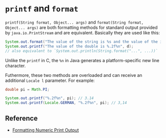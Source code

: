 # `printf` and `format`

`printf(String format, Object... args)` and `format(String format, Object... args)` are both formatting methods for standard output provided by `java.io.PrintStream` and are equivalent. Basically they are used like this:

```java
System.out.format("The value of the string is %s and the value of the integer is %d%n", s, i);
System.out.printf("The value of the double is %.2f%n", d);
// also equivalent to `System.out.println(String.format("...", ...))`
```

Unlike the `printf` in C, the `%n` in Java generates a platform-specific new line character.

Futhermore, these two methods are overloaded and can receive an additional `Locale l` parameter. For example:

```java
double pi = Math.PI;

System.out.printf("%.2f%n", pi); // 3.14
System.out.printf(Locale.GERMAN, "%.2f%n", pi); // 3,14
```

## Reference

* [Formatting Numeric Print Output](https://docs.oracle.com/javase/tutorial/java/data/numberformat.html)
